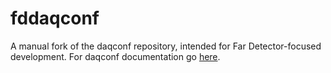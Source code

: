 # fddaqconf

A manual fork of the daqconf repository, intended for Far
Detector-focused development. For daqconf documentation go
[here](https://dune-daq-sw.readthedocs.io/en/latest/packages/daqconf/).


